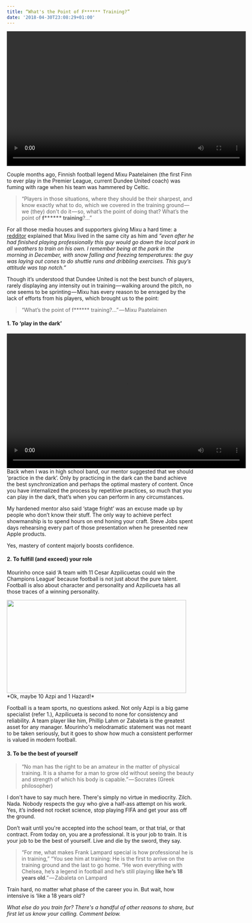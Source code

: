 ```yaml
---
title: “What's the Point of F****** Training?”
date: '2018-04-30T23:08:29+01:00'
---
```


<p>
<video width="640" height="360" controls>
  <source src="/videos/blog/hf21.mp4" type="video/mp4">
</video>
</p>
<p>Couple months ago, Finnish football legend Mixu Paatelainen (the first Finn to ever play in the Premier League, current Dundee United coach) was fuming with rage when his team was hammered by Celtic.</p>
<blockquote class="graf--blockquote graf--startsWithDoubleQuote">“Players in those situations, where they should be their sharpest, and know exactly what to do, which we covered in the training ground — we (they) don't do it — so, what’s the point of doing that? What’s the point of <strong class="markup--strong markup--blockquote-strong">f****** training</strong>?…”</blockquote>
<p class="graf--p">For all those media houses and supporters giving Mixu a hard time: a <a class="markup--anchor markup--p-anchor" href="https://www.reddit.com/r/soccer/comments/3q9ssj/new_dundee_united_manager_mixu_paatelainen_after/">redditor</a> explained that Mixu lived in the same city as him and <em class="markup--em markup--p-em">“even after he had finished playing professionally this guy would go down the local park in all weathers to train on his own. I remember being at the park in the morning in December, with snow falling and freezing temperatures: the guy was laying out cones to do shuttle runs and dribbling exercises. This guy’s attitude was top notch.”</em></p>
<p class="graf--p">Though it’s understood that Dundee United is not the best bunch of players, rarely displaying any intensity out in training — walking around the pitch, no one seems to be sprinting — Mixu has every reason to be enraged by the lack of efforts from his players, which brought us to the point:</p>

<blockquote>“What’s the point of f****** training?…” — Mixu Paatelainen</blockquote>
<h4 class="graf--h4">1. To ‘play in the dark’</h4>
<div class="graf--mixtapeEmbed">
<video width="640" height="360" controls>
  <source src="/videos/blog/j32u.mp4" type="video/mp4">
</video>
</div>
<div class="graf--mixtapeEmbed">Back when I was in high school band, our mentor suggested that we should ‘practice in the dark’. Only by practicing in the dark can the band achieve the best synchronization and perhaps the optimal mastery of content. Once you have internalized the process by repetitive practices, so much that you can play in the dark, that’s when you can perform in any circumstances.</div>
<p class="graf--p">My hardened mentor also said ‘stage fright’ was an excuse made up by people who don’t know their stuff. The only way to achieve perfect showmanship is to spend hours on end honing your craft. Steve Jobs spent days rehearsing every part of those presentation when he presented new Apple products.</p>
<p class="graf--p">Yes, mastery of content majorly boosts confidence.</p>

<h4 class="graf--h4">2. To fulfill (and exceed) your role</h4>
<p class="graf--p">Mourinho once said ‘A team with 11 Cesar Azpilicuetas could win the Champions League’ because football is not just about the pure talent. Football is also about character and personality and Azpilicueta has all those traces of a winning personality.</p>


<img class="" src="http://i.giphy.com/1j18kNUMdp8BeIzS.gif" alt="" width="480" height="249" />
*Ok, maybe 10 Azpi and 1 Hazard!*

<p class="graf--p">Football is a team sports, no questions asked. Not only Azpi is a big game specialist (refer 1.), Azpilicueta is second to none for consistency and reliability. A team player like him, Phillip Lahm or Zabaleta is the greatest asset for any manager. Mourinho's melodramatic statement was not meant to be taken seriously, but it goes to show how much a consistent performer is valued in modern football.</p>

<h4 class="graf--h4">3. To be the best of yourself</h4>
<blockquote class="graf--blockquote graf--startsWithDoubleQuote">“No man has the right to be an amateur in the matter of physical training. It is a shame for a man to grow old without seeing the beauty and strength of which his body is capable.” — Socrates (Greek philosopher)</blockquote>
<p class="graf--p">I don't have to say much here. There's simply no virtue in mediocrity. Zilch. Nada. Nobody respects the guy who give a half-ass attempt on his work. Yes, it’s indeed not rocket science, stop playing FIFA and get your ass off the ground.</p>
<p class="graf--p">Don’t wait until you're accepted into the school team, or that trial, or that contract. From today on, you are a professional. It is your job to train. It is your job to be the best of yourself. Live and die by the sword, they say.</p>

<blockquote class="graf--blockquote graf--startsWithDoubleQuote">“For me, what makes Frank Lampard special is how professional he is in training,” “You see him at training: He is the first to arrive on the training ground and the last to go home. “He won everything with Chelsea, he’s a legend in football and he’s still playing <strong class="markup--strong markup--blockquote-strong">like he’s 18 years old</strong>.” — Zabaleta on Lampard</blockquote>
<p class="graf--p">Train hard, no matter what phase of the career you in. But wait, how intensive is ‘like a 18 years old’?</p>
<p class="graf--p"><em class="markup--em markup--p-em">What else do you train for? There's a handful of other reasons to share, but first let us know your calling. Comment below.</em></p>
